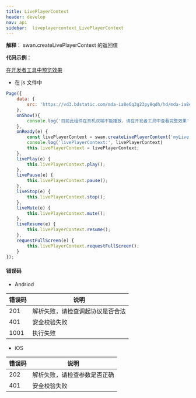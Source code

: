 ```yaml
---
title: LivePlayerContext
header: develop
nav: api
sidebar:  liveplayercontext_LivePlayerContext
---
```


 



**解释**： swan.createLivePlayerContext 的返回值


**代码示例**：

<a href="swanide://fragment/fde41dba7cc64b655e9e6181024fdd571573522009534" title="在开发者工具中预览效果" target="_self">在开发者工具中预览效果</a> 

* 在 js 文件中
```js
Page({
    data: {
        src: 'https://vd3.bdstatic.com/mda-ia8e6q3g23py8qdh/hd/mda-ia8e6q3g23py8qdh.mp4?playlist=%5B%22hd%22%5D&auth_key=1521549485-0-0-d5d042ba3555b2d23909d16a82916ebc&bcevod_channel=searchbox_feed&pd=share'
    },
    onShow(){
        console.log('目前此组件在真机双端不能播放，请在开发者工具中查看完整效果');
    },
    onReady(e) {
        const livePlayerContext = swan.createLivePlayerContext('myLive');
        console.log('livePlayerContext:', livePlayerContext)
        this.livePlayerContext = livePlayerContext;
    },
    livePlay(e) {
        this.livePlayerContext.play();
    },
    livePause(e) {
        this.livePlayerContext.pause();
    },
    liveStop(e) {
        this.livePlayerContext.stop();
    },
    liveMute(e) {
        this.livePlayerContext.mute();
    },
    liveResume(e) {
        this.livePlayerContext.resume();
    },
    requestFullScreen(e) {
        this.livePlayerContext.requestFullScreen();
    }
});
```



#### 错误码

* Andriod

|错误码|说明|
|--|--|
|201|解析失败，请检查调起协议是否合法|
|401|安全校验失败|
|1001|执行失败|

* iOS

|错误码|说明|
|--|--|
|202|解析失败，请检查参数是否正确       |
|401|安全校验失败|

